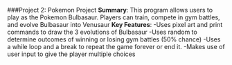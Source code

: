 ###Project 2: Pokemon Project 
**Summary**: This program allows users to play as the Pokemon Bulbasaur. Players can train, compete in gym battles, and evolve Bulbasaur into Venusaur
**Key Features**: 
  -Uses pixel art and print commands to draw the 3 evolutions of Bulbasaur
  -Uses random to determine outcomes of winning or losing gym battles (50% chance)
  -Uses a while loop and a break to repeat the game forever or end it.
  -Makes use of user input to give the player multiple choices

